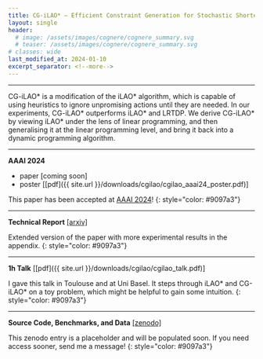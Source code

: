 ```yaml
---
title: CG-iLAO* – Efficient Constraint Generation for Stochastic Shortest Path Problems
layout: single
header:
  # image: /assets/images/cognere/cognere_summary.svg
  # teaser: /assets/images/cognere/cognere_summary.svg
# classes: wide
last_modified_at: 2024-01-10
excerpt_separator: <!--more-->
---
```


----

CG-iLAO* is a modification of the iLAO* algorithm, which is capable of using heuristics to ignore
unpromising actions until they are needed. In our experiments, CG-iLAO* outperforms iLAO* and LRTDP.
We derive CG-iLAO* by viewing iLAO* under the lens of linear programming, and then generalising it
at the linear programming level, and bring it back into a dynamic programming algorithm.

<!--more-->

----

**AAAI 2024**

* paper [coming soon]
* poster [[pdf]({{ site.url }}/downloads/cgilao/cgilao_aaai24_poster.pdf)]

This paper has been accepted at [AAAI 2024](https://aaai.org/aaai-conference/)!
{: style="color: #9097a3"}

----

**Technical Report** [[arxiv]](https://arxiv.org/abs/2401.14636)

Extended version of the paper with more experimental results in the appendix.
{: style="color: #9097a3"}

----

**1h Talk** [[pdf]({{ site.url }}/downloads/cgilao/cgilao_talk.pdf)]


I gave this talk in Toulouse and at Uni Basel. It steps through iLAO* and CG-iLAO* on a toy problem, which might be helpful to gain some intuition.
{: style="color: #9097a3"}

---


**Source Code, Benchmarks, and Data** [[zenodo]](https://doi.org/10.5281/zenodo.10344842)

This zenodo entry is a placeholder and will be populated soon. If you need access sooner, send me a message!
{: style="color: #9097a3"}

